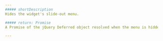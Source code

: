 ```yaml
---
##### shortDescription
Hides the widget's slide-out menu.

##### return: Promise
A Promise of the jQuery Deferred object resolved when the menu is hidden.

---
```


